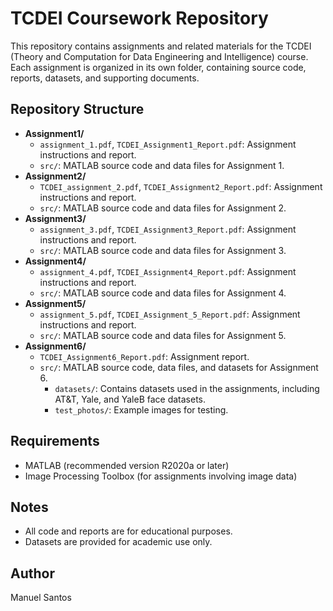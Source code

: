 # TCDEI Coursework Repository

This repository contains assignments and related materials for the TCDEI (Theory and Computation for Data Engineering and Intelligence) course. Each assignment is organized in its own folder, containing source code, reports, datasets, and supporting documents.

## Repository Structure

- **Assignment1/**
	- `assignment_1.pdf`, `TCDEI_Assignment1_Report.pdf`: Assignment instructions and report.
	- `src/`: MATLAB source code and data files for Assignment 1.
- **Assignment2/**
	- `TCDEI_assignment_2.pdf`, `TCDEI_Assignment2_Report.pdf`: Assignment instructions and report.
	- `src/`: MATLAB source code and data files for Assignment 2.
- **Assignment3/**
	- `assignment_3.pdf`, `TCDEI_Assignment3_Report.pdf`: Assignment instructions and report.
	- `src/`: MATLAB source code and data files for Assignment 3.
- **Assignment4/**
	- `assignment_4.pdf`, `TCDEI_Assignment4_Report.pdf`: Assignment instructions and report.
	- `src/`: MATLAB source code and data files for Assignment 4.
- **Assignment5/**
	- `assignment_5.pdf`, `TCDEI_Assignment_5_Report.pdf`: Assignment instructions and report.
	- `src/`: MATLAB source code and data files for Assignment 5.
- **Assignment6/**
	- `TCDEI_Assignment6_Report.pdf`: Assignment report.
	- `src/`: MATLAB source code, data files, and datasets for Assignment 6.
		- `datasets/`: Contains datasets used in the assignments, including AT&T, Yale, and YaleB face datasets.
		- `test_photos/`: Example images for testing.

## Requirements

- MATLAB (recommended version R2020a or later)
- Image Processing Toolbox (for assignments involving image data)

## Notes

- All code and reports are for educational purposes.
- Datasets are provided for academic use only.

## Author

Manuel Santos
